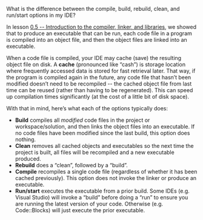 What is the difference between the compile, build, rebuild, clean, and run/start options in my IDE?

In lesson [0.5 -- Introduction to the compiler, linker, and libraries](https://www.learncpp.com/cpp-tutorial/introduction-to-the-compiler-linker-and-libraries/), we showed that to produce an executable that can be run, each code file in a program is compiled into an object file, and then the object files are linked into an executable.

When a code file is compiled, your IDE may cache (save) the resulting object file on disk. A **cache** (pronounced like “cash”) is storage location where frequently accessed data is stored for fast retrieval later. That way, if the program is compiled again in the future, any code file that hasn’t been modified doesn’t need to be recompiled -- the cached object file from last time can be reused (rather than having to be regenerated). This can speed up compilation times significantly (at the cost of a little bit of disk space).

With that in mind, here’s what each of the options typically does:

- **Build** compiles all _modified_ code files in the project or workspace/solution, and then links the object files into an executable. If no code files have been modified since the last build, this option does nothing.
- **Clean** removes all cached objects and executables so the next time the project is built, all files will be recompiled and a new executable produced.
- **Rebuild** does a “clean”, followed by a “build”.
- **Compile** recompiles a single code file (regardless of whether it has been cached previously). This option does not invoke the linker or produce an executable.
- **Run/start** executes the executable from a prior build. Some IDEs (e.g. Visual Studio) will invoke a “build” before doing a “run” to ensure you are running the latest version of your code. Otherwise (e.g. Code::Blocks) will just execute the prior executable.